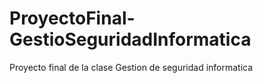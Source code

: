 # ProyectoFinal-GestioSeguridadInformatica
 Proyecto final de la clase Gestion de seguridad informatica
